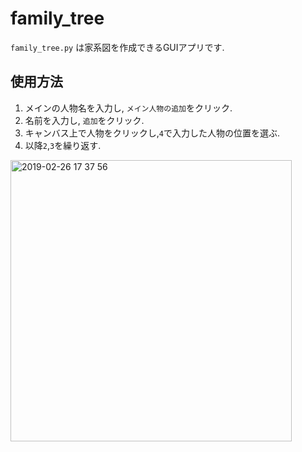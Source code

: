 # family_tree 
`family_tree.py` は家系図を作成できるGUIアプリです.

## 使用方法
1. メインの人物名を入力し, `メイン人物の追加`をクリック.
1. 名前を入力し, `追加`をクリック.
1. キャンバス上で人物をクリックし,`4`で入力した人物の位置を選ぶ.
1. 以降`2`,`3`を繰り返す.

<img width="450" alt="2019-02-26 17 37 56" src="https://user-images.githubusercontent.com/31591102/53398621-61a8de00-39ed-11e9-9d85-fdc9a9663c2a.png">

